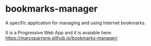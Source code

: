 # bookmarks-manager

A specific application for managing and using Internet bookmarks.

It is a Progressive Web App and it is avaiable here: https://marcoparrone.github.io/bookmarks-manager/
